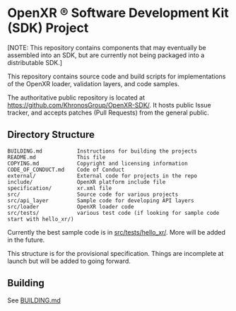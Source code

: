 # OpenXR &reg; Software Development Kit (SDK) Project

[NOTE: This repository contains components that may eventually be assembled 
into an SDK, but are currently not being packaged into a distributable SDK.]  

This repository contains source code and build scripts for implementations 
of the OpenXR loader, validation layers, and code samples.

The authoritative public repository is located at
https://github.com/KhronosGroup/OpenXR-SDK/.
It hosts public Issue tracker, and accepts patches (Pull Requests) from the
general public.

## Directory Structure
```
BUILDING.md           Instructions for building the projects
README.md             This file
COPYING.md            Copyright and licensing information
CODE_OF_CONDUCT.md    Code of Conduct
external/             External code for projects in the repo
include/              OpenXR platform include file
specification/        xr.xml file
src/                  Source code for various projects
src/api_layer         Sample code for developing API layers
src/loader            OpenXR loader code
src/tests/            various test code (if looking for sample code start with hello_xr/)
```

Currently the best sample code is in [src/tests/hello_xr/](https://github.com/KhronosGroup/OpenXR-SDK/tree/master/src/tests/hello_xr).  More will be added in the future.  

This structure is for the provisional specification.  Things are 
incomplete at launch but will be added to going forward.


## Building

See [BUILDING.md](https://github.com/KhronosGroup/OpenXR-SDK/blob/master/BUILDING.md)

